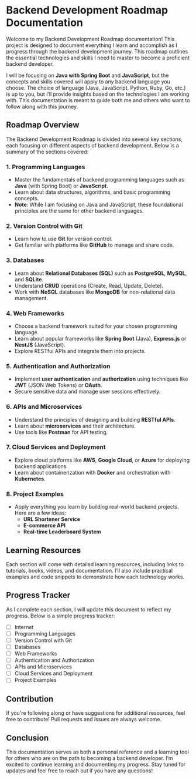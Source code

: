 # Backend Development Roadmap Documentation

Welcome to my Backend Development Roadmap documentation! This project is designed to document everything I learn and accomplish as I progress through the backend development journey. This roadmap outlines the essential technologies and skills I need to master to become a proficient backend developer.

I will be focusing on **Java with Spring Boot** and **JavaScript**, but the concepts and skills covered will apply to any backend language you choose. The choice of language (Java, JavaScript, Python, Ruby, Go, etc.) is up to you, but I’ll provide insights based on the technologies I am working with. This documentation is meant to guide both me and others who want to follow along with this journey.

## Roadmap Overview

The Backend Development Roadmap is divided into several key sections, each focusing on different aspects of backend development. Below is a summary of the sections covered:

### 1. **Programming Languages**
   - Master the fundamentals of backend programming languages such as **Java** (with Spring Boot) or **JavaScript**.
   - Learn about data structures, algorithms, and basic programming concepts.
   - **Note**: While I am focusing on Java and JavaScript, these foundational principles are the same for other backend languages.

### 2. **Version Control with Git**
   - Learn how to use **Git** for version control.
   - Get familiar with platforms like **GitHub** to manage and share code.

### 3. **Databases**
   - Learn about **Relational Databases (SQL)** such as **PostgreSQL**, **MySQL**, and **SQLite**.
   - Understand **CRUD** operations (Create, Read, Update, Delete).
   - Work with **NoSQL** databases like **MongoDB** for non-relational data management.

### 4. **Web Frameworks**
   - Choose a backend framework suited for your chosen programming language.
   - Learn about popular frameworks like **Spring Boot** (Java), **Express.js** or **NestJS** (JavaScript).
   - Explore RESTful APIs and integrate them into projects.

### 5. **Authentication and Authorization**
   - Implement **user authentication** and **authorization** using techniques like **JWT** (JSON Web Tokens) or **OAuth**.
   - Secure sensitive data and manage user sessions effectively.

### 6. **APIs and Microservices**
   - Understand the principles of designing and building **RESTful APIs**.
   - Learn about **microservices** and their architecture.
   - Use tools like **Postman** for API testing.

### 7. **Cloud Services and Deployment**
   - Explore cloud platforms like **AWS**, **Google Cloud**, or **Azure** for deploying backend applications.
   - Learn about containerization with **Docker** and orchestration with **Kubernetes**.

### 8. **Project Examples**
   - Apply everything you learn by building real-world backend projects. Here are a few ideas:
     - **URL Shortener Service**
     - **E-commerce API**
     - **Real-time Leaderboard System**
   
## Learning Resources

Each section will come with detailed learning resources, including links to tutorials, books, videos, and documentation. I’ll also include practical examples and code snippets to demonstrate how each technology works.

## Progress Tracker

As I complete each section, I will update this document to reflect my progress. Below is a simple progress tracker:

- [ ] Internet
- [ ] Programming Languages
- [ ] Version Control with Git
- [ ] Databases
- [ ] Web Frameworks
- [ ] Authentication and Authorization
- [ ] APIs and Microservices
- [ ] Cloud Services and Deployment
- [ ] Project Examples

## Contribution

If you're following along or have suggestions for additional resources, feel free to contribute! Pull requests and issues are always welcome.

## Conclusion

This documentation serves as both a personal reference and a learning tool for others who are on the path to becoming a backend developer. I’m excited to continue learning and documenting my progress. Stay tuned for updates and feel free to reach out if you have any questions!
